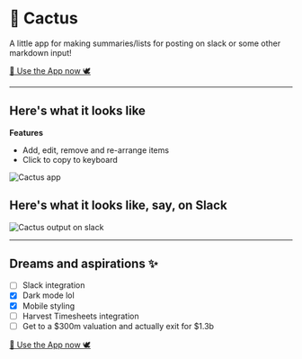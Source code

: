 # 🌵 Cactus

A little app for making summaries/lists for posting on slack or some other markdown input!

[🌈 Use the App now 🕊](https://cactus-app.netlify.com/)

---

## Here's what it looks like

**Features**
- Add, edit, remove and re-arrange items
- Click to copy to keyboard

![Cactus app](https://i.imgur.com/qduAIuT.png)

## Here's what it looks like, say, on Slack

![Cactus output on slack](https://i.imgur.com/cQAIhkY.png)

---
## Dreams and aspirations ✨

- [ ] Slack integration
- [x] Dark mode lol
- [x] Mobile styling
- [ ] Harvest Timesheets integration
- [ ] Get to a $300m valuation and actually exit for $1.3b

[🌈 Use the App now 🕊](https://cactus-app.netlify.com/)
